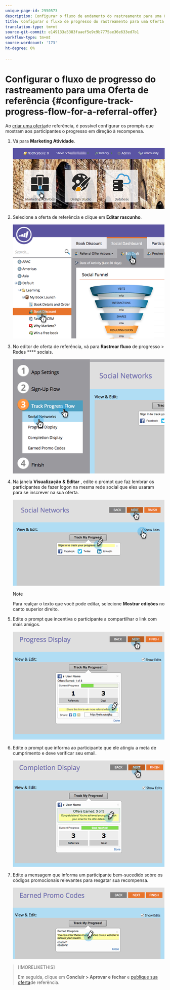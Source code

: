 ```yaml
---
unique-page-id: 2950573
description: Configurar o fluxo de andamento do rastreamento para uma Oferta de referência - Documentos do Marketing - Documentação do produto
title: Configurar o fluxo de progresso do rastreamento para uma Oferta de referência
translation-type: tm+mt
source-git-commit: e149133a5383faaef5e9c9b7775ae36e633ed7b1
workflow-type: tm+mt
source-wordcount: '173'
ht-degree: 0%

---
```



# Configurar o fluxo de progresso do rastreamento para uma Oferta de referência {#configure-track-progress-flow-for-a-referral-offer}

Ao [criar uma oferta](../../../../product-docs/demand-generation/social/referral-offers/create-a-referral-offer.md)de referência, é possível configurar os prompts que mostram aos participantes o progresso em direção à recompensa.

1. Vá para **Marketing Atividade**.

   ![](assets/login-marketing-activities-4.png)

1. Selecione a oferta de referência e clique em **Editar rascunho**.

   ![](assets/image2014-9-22-14-3a35-3a31.png)

1. No editor de oferta de referência, vá para **Rastrear fluxo** de progresso > Redes **** sociais.

   ![](assets/image2014-9-22-14-3a35-3a43.png)

1. Na janela **Visualização** **&amp;** **Editar** , edite o prompt que faz lembrar os participantes de fazer logon na mesma rede social que eles usaram para se inscrever na sua oferta.

   ![](assets/image2014-9-22-14-3a35-3a58.png)

   >[!NOTE]
   >
   >Para realçar o texto que você pode editar, selecione **Mostrar edições** no canto superior direito.

1. Edite o prompt que incentiva o participante a compartilhar o link com mais amigos.

   ![](assets/image2014-9-22-14-3a36-3a22.png)

1. Edite o prompt que informa ao participante que ele atingiu a meta de cumprimento e deve verificar seu email.

   ![](assets/image2014-9-22-14-3a36-3a36.png)

1. Edite a mensagem que informa um participante bem-sucedido sobre os códigos promocionais relevantes para resgatar sua recompensa.

   ![](assets/image2014-9-22-14-3a36-3a43.png)

>[!MORELIKETHIS]
>
>Em seguida, clique em **Concluir > Aprovar e fechar** e [publique sua oferta](../../../../product-docs/demand-generation/social/referral-offers/publish-a-referral-offer.md)de referência.

